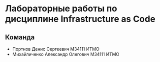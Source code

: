 # Лабораторные работы по дисциплине Infrastructure as Code

## Команда

- Портнов Денис Сергеевич M34111 ИТМО
- Михайличенко Александр Олегович M34111 ИТМО
